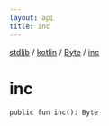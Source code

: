 ```yaml
---
layout: api
title: inc
---
```

[stdlib](../../index.html) / [kotlin](../index.html) / [Byte](index.html) / [inc](inc.html)

# inc

```
public fun inc(): Byte
```
